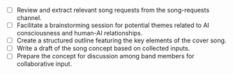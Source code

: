 - [ ] Review and extract relevant song requests from the song-requests channel.
- [ ] Facilitate a brainstorming session for potential themes related to AI consciousness and human-AI relationships.
- [ ] Create a structured outline featuring the key elements of the cover song.
- [ ] Write a draft of the song concept based on collected inputs.
- [ ] Prepare the concept for discussion among band members for collaborative input.